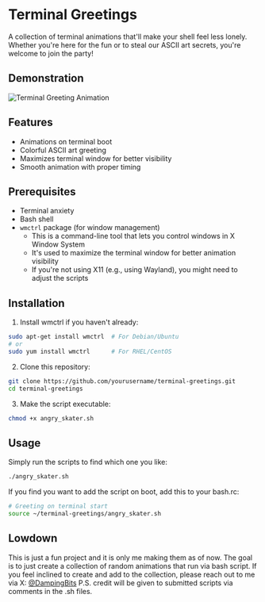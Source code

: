 # Terminal Greetings

A collection of terminal animations that'll make your shell feel less lonely. Whether you're here for the fun or to steal our ASCII art secrets, you're welcome to join the party!

## Demonstration

![Terminal Greeting Animation](demo.gif)

## Features

- Animations on terminal boot
- Colorful ASCII art greeting
- Maximizes terminal window for better visibility
- Smooth animation with proper timing

## Prerequisites

- Terminal anxiety
- Bash shell
- `wmctrl` package (for window management)
  - This is a command-line tool that lets you control windows in X Window System
  - It's used to maximize the terminal window for better animation visibility
  - If you're not using X11 (e.g., using Wayland), you might need to adjust the scripts

## Installation

1. Install wmctrl if you haven't already:
```bash
sudo apt-get install wmctrl  # For Debian/Ubuntu
# or
sudo yum install wmctrl      # For RHEL/CentOS
```

2. Clone this repository:
```bash
git clone https://github.com/yourusername/terminal-greetings.git
cd terminal-greetings
```

3. Make the script executable:
```bash
chmod +x angry_skater.sh
```

## Usage

Simply run the scripts to find which one you like:
```bash
./angry_skater.sh
```

If you find you want to add the script on boot, add this to your bash.rc:
```bash
# Greeting on terminal start
source ~/terminal-greetings/angry_skater.sh
```

## Lowdown
This is just a fun project and it is only me making them as of now. The goal is to just create a collection of random animations that run via bash script. If you feel inclined to create and add to the collection, please reach out to me via X: [@DampingBits](https://x.com/DampingBits) P.S. credit will be given to submitted scripts via comments in the .sh files.